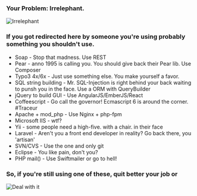 ### Your Problem: Irrelephant.

![Irrelephant](https://cloud.githubusercontent.com/assets/450980/4320103/17e368ac-3f34-11e4-85fb-9266a3c7106d.gif)

### If you got redirected here by someone you're using probably something you shouldn't use.

  - Soap - Stop that madness. Use REST
  - Pear - anno 1995 is calling you. You should give back their Pear lib. Use Composer
  - Typo3 4x/6x - Just use something else. You make yourself a favor.
  - SQL string building - Mr. SQL-Injection is right behind your back waiting to punsh you in the face. Use a ORM with QueryBuilder
  - jQuery to build GUI - Use AngularJS/EmberJS/React
  - Coffeescript - Go call the governor! Ecmascript 6 is around the corner. #Traceur
  - Apache + mod_php - Use Nginx + php-fpm
  - Microsoft IIS - wtf?
  - Yii - some people need a high-five. with a chair. in their face
  - Laravel - Aren't you a front end developer in reality? Go back there, you 'artisan'
  - SVN/CVS - Use the one and only git
  - Eclipse - You like pain, don't you?
  - PHP mail() - Use Swiftmailer or go to hell!

### So, if you're still using one of these, quit better your job or

![Deal with it](https://cloud.githubusercontent.com/assets/450980/4320094/00906d9e-3f34-11e4-9143-f899d3314547.jpg)


